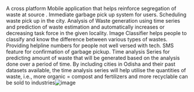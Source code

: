 A cross platform Mobile application that helps reinforce segregation of waste at source .
Immediate garbage pick up system for users.
Scheduling waste pick up in the city.
Analysis of Waste generation using time series and prediction of waste estimation and automatically increases or decreasing task force in the given locality.
Image Classifier helps people to classify and know the difference between various types of wastes.
Providing helpline numbers for people not well versed with tech. SMS feature for confirmation of garbage pickup.
Time analysis Series for predicting amount of waste that will be generated  based on the analysis done over a period of time.
By including cities in Odisha and their past datasets available, the time analysis series will help utilise the quantities of waste, i.e., more organic = compost and fertilizers and more recyclable can be sold to industries![image](https://github.com/Ankita0125/Sih/assets/94460361/5d5d5f1b-e878-4647-a041-75b65f30fc88)
